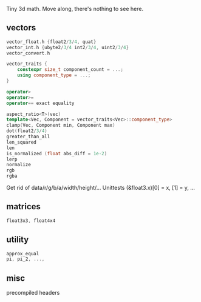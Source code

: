 Tiny 3d math. Move along, there's nothing to see here.


## vectors
```c++
vector_float.h {float2/3/4, quat}
vector_int.h {ubyte2/3/4 int2/3/4, uint2/3/4}
vector_convert.h

vector_traits {
	constexpr size_t component_count = ...;
	using component_type = ...;
}

operator>
operator>=
operator== exact equality

aspect_ratio<T>(vec)
template<Vec, Component = vector_traits<Vec>::component_type> 
clamp(Vec, Component min, Component max)
dot(float2/3/4)
greater_than_all
len_squared
len
is_normalized (float abs_diff = 1e-2)
lerp
normalize
rgb
rgba
```
Get rid of data/r/g/b/a/width/height/…
Unittests (&float3.x)[0] = x, [1] = y, ...

## matrices
```c++
float3x3, float4x4
```

## utility
```c++
approx_equal
pi, pi_2, ..., 
```

## misc
precompiled headers
